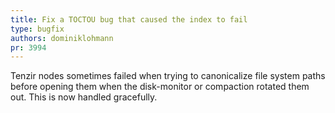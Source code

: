 ```yaml
---
title: Fix a TOCTOU bug that caused the index to fail
type: bugfix
authors: dominiklohmann
pr: 3994
---
```


Tenzir nodes sometimes failed when trying to canonicalize file system paths
before opening them when the disk-monitor or compaction rotated them out. This
is now handled gracefully.
